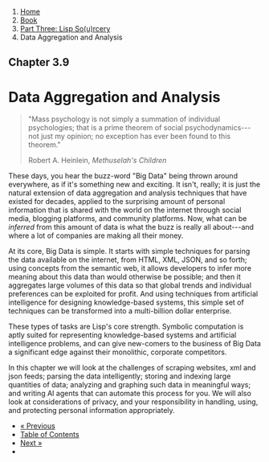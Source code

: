 <ol class="breadcrumb">
  <li><a href="/">Home</a></li>
  <li><a href="/book/">Book</a></li>
  <li><a href="/book/3-0-0-overview/">Part Three: Lisp So(u)rcery</a></li>
  <li class="active">Data Aggregation and Analysis</li>
</ol>

## Chapter 3.9

# Data Aggregation and Analysis

> "Mass psychology is not simply a summation of individual psychologies; that is a prime theorem of social psychodynamics---not just my opinion; no exception has ever been found to this theorem."
> <footer>Robert A. Heinlein, <em>Methuselah's Children</em></footer>

These days, you hear the buzz-word "Big Data" being thrown around everywhere, as if it's something new and exciting.  It isn't, really; it is just the natural extension of data aggregation and analysis techniques that have existed for decades, applied to the surprising amount of personal information that is shared with the world on the internet through social media, blogging platforms, and community platforms.  Now, what can be *inferred* from this amount of data is what the buzz is really all about---and where a lot of companies are making all their money.

At its core, Big Data is simple.  It starts with simple techniques for parsing the data available on the internet, from HTML, XML, JSON, and so forth; using concepts from the semantic web, it allows developers to infer more meaning about this data than would otherwise be possible; and then it aggregates large volumes of this data so that global trends and individual preferences can be exploited for profit.  And using techniques from artificial intelligence for designing knowledge-based systems, this simple set of techniques can be transformed into a multi-billion dollar enterprise.

These types of tasks are Lisp's core strength.  Symbolic computation is aptly suited for representing knowledge-based systems and artificial intelligence problems, and can give new-comers to the business of Big Data a significant edge against their monolithic, corporate competitors.

In this chapter we will look at the challenges of scraping websites, xml and json feeds; parsing the data intelligently; storing and indexing large quantities of data; analyzing and graphing such data in meaningful ways; and writing AI agents that can automate this process for you.  We will also look at considerations of privacy, and your responsibility in handling, using, and protecting personal information appropriately.

<ul class="pager">
  <li class="previous"><a href="/book/3-08-0-audio/">&laquo; Previous</a></li>
  <li><a href="/book/">Table of Contents</a></li>
  <li class="next"><a href="/book/3-10-0-cryptosec/">Next &raquo;</a><li>
</ul>
